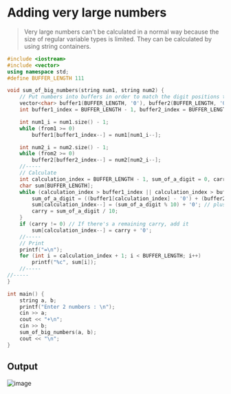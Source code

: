 # Adding very large numbers
>Very large numbers can't be calculated in a normal way because the size of regular variable types is limited.
>They can be calculated by using string containers.

~~~c++
#include <iostream>
#include <vector>
using namespace std;
#define BUFFER_LENGTH 111

void sum_of_big_numbers(string num1, string num2) {
	// Put numbers into buffers in order to match the digit positions to calculate
	vector<char> buffer1(BUFFER_LENGTH, '0'), buffer2(BUFFER_LENGTH, '0');
	int buffer1_index = BUFFER_LENGTH - 1, buffer2_index = BUFFER_LENGTH - 1;

	int num1_i = num1.size() - 1;
	while (from1 >= 0)
		buffer1[buffer1_index--] = num1[num1_i--];

	int num2_i = num2.size() - 1;
	while (from2 >= 0)
		buffer2[buffer2_index--] = num2[num2_i--];
	//-----
	// Calculate
	int calculation_index = BUFFER_LENGTH - 1, sum_of_a_digit = 0, carry = 0;
	char sum[BUFFER_LENGTH];
	while (calculation_index > buffer1_index || calculation_index > buffer2_index) {
		sum_of_a_digit = ((buffer1[calculation_index] - '0') + (buffer2[calculation_index] - '0')) + carry; // minus '0' is equals to atoi()
		sum[calculation_index--] = (sum_of_a_digit % 10) + '0'; // plus '0' is equal to [int to ASCII];
		carry = sum_of_a_digit / 10;
	}
	if (carry != 0) // If there's a remaining carry, add it
		sum[calculation_index--] = carry + '0';
	//-----
	// Print
	printf("=\n");
	for (int i = calculation_index + 1; i < BUFFER_LENGTH; i++)
		printf("%c", sum[i]);
	//-----
//-----
}

int main() {
	string a, b;
	printf("Enter 2 numbers : \n");
	cin >> a;
	cout << "+\n";
	cin >> b;
	sum_of_big_numbers(a, b);
	cout << "\n";
}
~~~

## Output
![image](https://user-images.githubusercontent.com/67142421/149763064-7455699b-7041-4b56-ba9a-5c40d11bf880.png)
